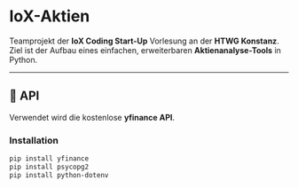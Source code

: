 # IoX-Aktien

Teamprojekt der **IoX Coding Start-Up** Vorlesung an der **HTWG Konstanz**.  
Ziel ist der Aufbau eines einfachen, erweiterbaren **Aktienanalyse-Tools** in Python.

---

## 🔗 API

Verwendet wird die kostenlose **yfinance API**.


### Installation

```bash
pip install yfinance
pip install psycopg2
pip install python-dotenv






